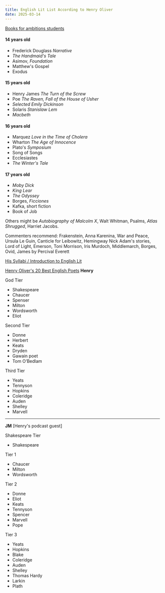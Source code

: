 ```yaml
---
title: English Lit List According to Henry Oliver
date: 2025-03-14
---
```

[Books for ambitions students](https://www.commonreader.co.uk/p/books-for-ambitious-14-17-year-old)
#### 14 years old

- Frederick Douglass _Narrative_
- _The Handmaid's Tale_
- Asimov, _Foundation_
- Matthew's Gospel
- Exodus

#### 15 years old

- Henry James _The Turn of the Screw_
- Poe _The Raven, Fall of the House of Usher_
- _Selected Emily Dickinson_
- Solaris _Stanislaw Lem_
- _Macbeth_

#### 16 years old

- Marquez _Love in the Time of Cholera_
- Wharton _The Age of Innocence_
- Plato's _Symposium_
- Song of Songs
- Ecclesiastes
- _The Winter's Tale_

#### 17 years old

- _Moby Dick_
- _King Lear_
- _The Odyssey_
- Borges, _Ficciones_
- Kafka, short fiction
- Book of Job

Others might be _Autobiography of Malcolm X_, Walt Whitman, Psalms, _Atlas Shrugged_, Harriet Jacobs.

Commenters recommend: Frakenstein, Anna Karenina, War and Peace, Ursula Le Guin, Canticle for Leibowitz, Hemingway Nick Adam's stories, Lord of Light, Emerson, Toni Morrison, Iris Murdoch, Middlemarch, Borges, Ovid, James by Percival Everett

[His Syllabi / Introduction to English Lit](https://www.syllabi.directory/english-literature)

[Henry Oliver's 20 Best English Poets](https://www.commonreader.co.uk/p/the-twenty-best-english-poets)
**Henry**

God Tier

- Shakespeare
- Chaucer
- Spenser
- Milton
- Wordsworth
- Eliot

Second Tier

- Donne
- Herbert
- Keats
- Dryden
- Gawain poet
- Tom O’Bedlam 

Third Tier

- Yeats
- Tennyson
- Hopkins
- Coleridge
- Auden
- Shelley
- Marvell

---

**JM** [Henry's podcast guest]

Shakespeare Tier

- Shakespeare

Tier 1
- Chaucer
- Milton
- Wordsworth

Tier 2

- Donne
- Eliot
- Keats
- Tennyson
- Spencer
- Marvell
- Pope

Tier 3

- Yeats
- Hopkins
- Blake
- Coleridge
- Auden
- Shelley
- Thomas Hardy
- Larkin
- Plath